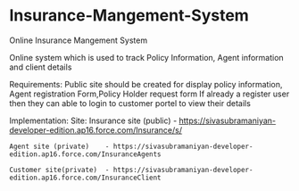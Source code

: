 # Insurance-Mangement-System
Online Insurance Mangement System

Online system which is used to track Policy Information, Agent information and client details 

Requirements:
  Public site should be created for display policy information, Agent registration Form,Policy Holder request form
  If already a register user then they can able to login to customer portel to view their details

Implementation:
  Site: 
    Insurance site (public) - https://sivasubramaniyan-developer-edition.ap16.force.com/Insurance/s/
    
    Agent site (private)    - https://sivasubramaniyan-developer-edition.ap16.force.com/InsuranceAgents
    
    Customer site(private)  - https://sivasubramaniyan-developer-edition.ap16.force.com/InsuranceClient

